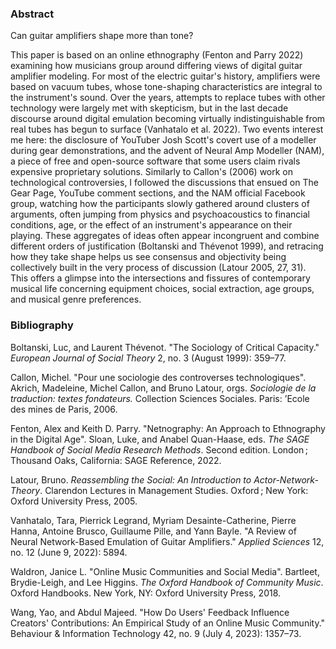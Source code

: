### Abstract

Can guitar amplifiers shape more than tone?

This paper is based on an online ethnography (Fenton and Parry 2022) examining how musicians group around differing views of digital guitar amplifier modeling. For most of the electric guitar's history, amplifiers were based on vacuum tubes, whose tone-shaping characteristics are integral to the instrument's sound. Over the years, attempts to replace tubes with other technology were largely met with skepticism, but in the last decade discourse around digital emulation becoming virtually indistinguishable from real tubes has begun to surface (Vanhatalo et al. 2022). Two events interest me here: the disclosure of YouTuber Josh Scott's covert use of a modeller during gear demonstrations, and the advent of Neural Amp Modeller (NAM), a piece of free and open-source software that some users claim rivals expensive proprietary solutions. Similarly to Callon's (2006) work on technological controversies, I followed the discussions that ensued on The Gear Page, YouTube comment sections, and the NAM official Facebook group, watching how the participants slowly gathered around clusters of arguments, often jumping from physics and psychoacoustics to financial conditions, age, or the effect of an instrument's appearance on their playing. These aggregates of ideas often appear incongruent and combine different orders of justification (Boltanski and Thévenot 1999), and retracing how they take shape helps us see consensus and objectivity being collectively built in the very process of discussion (Latour 2005, 27, 31). This offers a glimpse into the intersections and fissures of contemporary musical life concerning equipment choices, social extraction, age groups, and musical genre preferences.

### Bibliography

Boltanski, Luc, and Laurent Thévenot. "The Sociology of Critical Capacity." *European Journal of Social Theory* 2, no. 3 (August 1999): 359–77.

Callon, Michel. "Pour une sociologie des controverses technologiques". Akrich, Madeleine, Michel Callon, and Bruno Latour, orgs. *Sociologie de la traduction: textes fondateurs.* Collection Sciences Sociales. Paris: ’Ecole des mines de Paris, 2006.

Fenton, Alex and Keith D. Parry. "Netnography: An Approach to Ethnography in the Digital Age". Sloan, Luke, and Anabel Quan-Haase, eds. *The SAGE Handbook of Social Media Research Methods*. Second edition. London ; Thousand Oaks, California: SAGE Reference, 2022.

Latour, Bruno. *Reassembling the Social: An Introduction to Actor-Network-Theory*. Clarendon Lectures in Management Studies. Oxford ; New York: Oxford University Press, 2005.

Vanhatalo, Tara, Pierrick Legrand, Myriam Desainte-Catherine, Pierre Hanna, Antoine Brusco, Guillaume Pille, and Yann Bayle. "A Review of Neural Network-Based Emulation of Guitar Amplifiers." *Applied Sciences* 12, no. 12 (June 9, 2022): 5894.

Waldron, Janice L. "Online Music Communities and Social Media". Bartleet, Brydie-Leigh, and Lee Higgins. *The Oxford Handbook of Community Music*. Oxford Handbooks. New York, NY: Oxford University Press, 2018.

Wang, Yao, and Abdul Majeed. "How Do Users' Feedback Influence Creators' Contributions: An Empirical Study of an Online Music Community." Behaviour & Information Technology 42, no. 9 (July 4, 2023): 1357–73.


